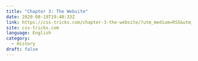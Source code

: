 ```yaml
---
title: "Chapter 3: The Website"
date: 2020-08-19T19:48:33Z
link: https://css-tricks.com/chapter-3-the-website/?utm_medium=RSS&utm_source=news.12bit.vn
site: css-tricks.com
language: English
category:
  - History
draft: false
---
```

